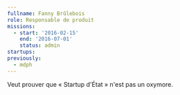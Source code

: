 ```yaml
---
fullname: Fanny Brûlebois
role: Responsable de produit
missions:
  - start: '2016-02-15'
    end: '2016-07-01'
    status: admin
startups:
previously:
  - mdph
---
```


Veut prouver que « Startup d'État » n'est pas un oxymore.

